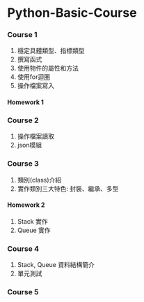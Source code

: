 # Python-Basic-Course
  
### Course 1 
1. 穩定具體類型、指標類型
2. 撰寫函式
3. 使用物件的屬性和方法
4. 使用for迴圈
5. 操作檔案寫入

#### Homework 1

### Course 2
1. 操作檔案讀取
2. json模組

### Course 3 
1. 類別(class)介紹
2. 實作類別三大特色: 封裝、繼承、多型

#### Homework 2
1. Stack 實作
2. Queue 實作

### Course 4
1. Stack, Queue 資料結構簡介
2. 單元測試

### Course 5



